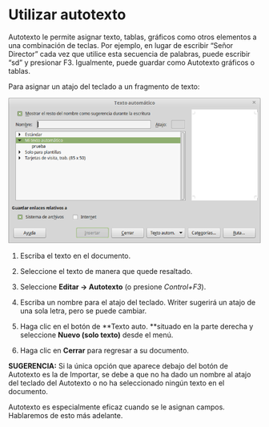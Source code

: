 
# Utilizar autotexto

Autotexto le permite asignar texto, tablas, gráficos como otros elementos a una combinación de teclas. Por ejemplo, en lugar de escribir “Señor Director” cada vez que utilice esta secuencia de palabras, puede escribir “sd” y presionar F3. Igualmente, puede guardar como Autotexto gráficos o tablas.

Para asignar un atajo del teclado a un fragmento de texto:

![](https://raw.githubusercontent.com/catedu/libreOffice-la-suite-ofimatica-libre/master/img/Texto_automatico_264.png)


1. Escriba el texto en el documento.

2. Seleccione el texto de manera que quede resaltado.

3. Seleccione **Editar → Autotexto** (o presione *Control+F3*).

4. Escriba un nombre para el atajo del teclado. Writer sugerirá un atajo de una sola letra, pero se puede cambiar.

5. Haga clic en el botón de **Texto auto. **situado en la parte derecha y seleccione **Nuevo (solo texto)** desde el menú.

6. Haga clic en **Cerrar** para regresar a su documento.

**SUGERENCIA:** Si la única opción que aparece debajo del botón de Autotexto es la de Importar, se debe a que no ha dado un nombre al atajo del teclado del Autotexto o no ha seleccionado ningún texto en el documento.

Autotexto es especialmente eficaz cuando se le asignan campos. Hablaremos de esto más adelante.

